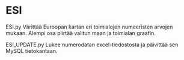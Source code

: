 # ESI
ESI.py 
Värittää Euroopan kartan eri toimialojen numeeristen arvojen mukaan.
Alempi osa piirtää valitun maan ja toimialan graafin.

ESI_UPDATE.py
Lukee numerodatan excel-tiedostosta ja päivittää sen MySQL tietokantaan.
